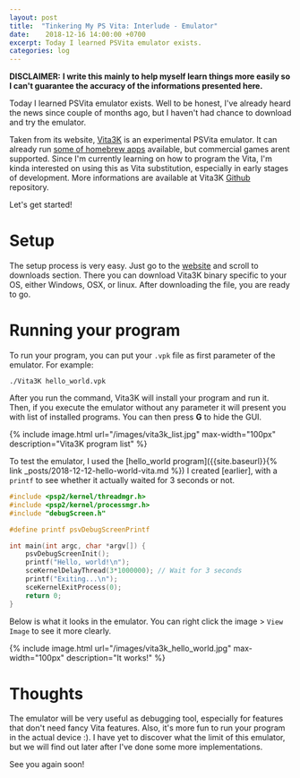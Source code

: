 ```yaml
---
layout: post
title:  "Tinkering My PS Vita: Interlude - Emulator"
date:    2018-12-16 14:00:00 +0700
excerpt: Today I learned PSVita emulator exists. 
categories: log
---
```

**DISCLAIMER:**
**I write this mainly to help myself learn things more easily so I can't guarantee the accuracy of the informations presented here.**

Today I learned PSVita emulator exists. Well to be honest, I've already heard the news since couple of months ago, but I haven't had chance to download and try the emulator.

Taken from its website, [Vita3K](https://vita3k.org/) is an experimental PSVita emulator. It can already run [some of homebrew apps](https://vita3k.org/compatibility.html?lang=en) available, but commercial games arent supported. Since I'm currently learning on how to program the Vita, I'm kinda interested on using this as Vita substitution, especially in early stages of development. More informations are available at Vita3K [Github](https://github.com/Vita3K/Vita3K) repository.

Let's get started!

# Setup
The setup process is very easy. Just go to the [website](https://vita3k.org/) and scroll to downloads section. There you can download Vita3K binary specific to your OS, either Windows, OSX, or linux. After downloading the file, you are ready to go.  

# Running your program
To run your program, you can put your `.vpk` file as first parameter of the emulator. For example:

```
./Vita3K hello_world.vpk
```

After you run the command, Vita3K will install your program and run it. Then, if you execute the emulator without any parameter it will present you with list of installed programs. You can then press **G** to hide the GUI.

{% include image.html url="/images/vita3k_list.jpg" max-width="100px" description="Vita3K program list" %}

To test the emulator, I used the [hello_world program]({{site.baseurl}}{% link _posts/2018-12-12-hello-world-vita.md %}) I created [earlier], with a `printf` to see whether it actually waited for 3 seconds or not.

```c
#include <psp2/kernel/threadmgr.h>
#include <psp2/kernel/processmgr.h>
#include "debugScreen.h"

#define printf psvDebugScreenPrintf

int main(int argc, char *argv[]) {
    psvDebugScreenInit();
    printf("Hello, world!\n");
    sceKernelDelayThread(3*1000000); // Wait for 3 seconds
    printf("Exiting...\n");
    sceKernelExitProcess(0);
    return 0;
}
```

Below is what it looks in the emulator. You can right click the image > `View Image` to see it more clearly.

{% include image.html url="/images/vita3k_hello_world.jpg" max-width="100px" description="It works!" %}

# Thoughts
The emulator will be very useful as debugging tool, especially for features that don't need fancy Vita features. Also, it's more fun to run your program in the actual device :). I have yet to discover what the limit of this emulator, but we will find out later after I've done some more implementations.

See you again soon!
